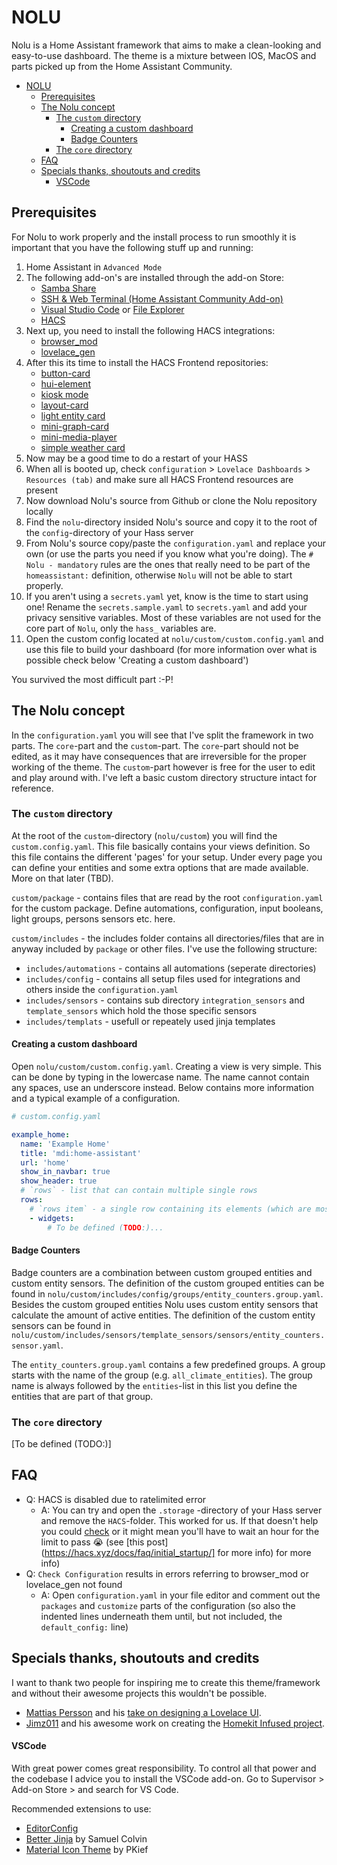 # NOLU

Nolu is a Home Assistant framework that aims to make a clean-looking and
easy-to-use dashboard. The theme is a mixture between IOS, MacOS and parts picked up from the Home Assistant Community.

- [NOLU](#nolu)
  - [Prerequisites](#prerequisites)
  - [The Nolu concept](#the-nolu-concept)
    - [The `custom` directory](#the-custom-directory)
      - [Creating a custom dashboard](#creating-a-custom-dashboard)
      - [Badge Counters](#badge-counters)
    - [The `core` directory](#the-core-directory)
  - [FAQ](#faq)
  - [Specials thanks, shoutouts and credits](#specials-thanks-shoutouts-and-credits)
      - [VSCode](#vscode)

## Prerequisites

For Nolu to work properly and the install process to run smoothly it is important that you have the following stuff up and running:

1. Home Assistant in `Advanced Mode`
2. The following add-on's are installed through the add-on Store:
   - [Samba Share](https://github.com/home-assistant/addons/blob/master/samba/DOCS.md)
   - [SSH & Web Terminal (Home Assistant Community Add-on)](https://github.com/hassio-addons/addon-ssh)
   - [Visual Studio Code](https://github.com/hassio-addons/addon-vscode) or [File Explorer](https://github.com/home-assistant/addons/tree/master/configurator)
   - [HACS](https://hacs.xyz/docs/installation/installation/)
3. Next up, you need to install the following HACS integrations:
   - [browser_mod](https://github.com/thomasloven/hass-browser_mod)
   - [lovelace_gen](https://github.com/thomasloven/hass-lovelace_gen)
4. After this its time to install the HACS Frontend repositories:
   - [button-card](https://github.com/custom-cards/button-card)
   - [hui-element](https://github.com/thomasloven/lovelace-hui-element)
   - [kiosk mode](https://github.com/maykar/kiosk-mode)
   - [layout-card](https://github.com/thomasloven/lovelace-layout-card)
   - [light entity card](https://github.com/ljmerza/light-entity-card)
   - [mini-graph-card](https://github.com/kalkih/mini-graph-card)
   - [mini-media-player](https://github.com/kalkih/mini-media-player)
   - [simple weather card](https://github.com/kalkih/simple-weather-card)
5. Now may be a good time to do a restart of your HASS
6. When all is booted up, check `configuration` > `Lovelace Dashboards` > `Resources (tab)` and make sure all HACS Frontend resources are present
7. Now download Nolu's source from Github or clone the Nolu repository locally
8. Find the `nolu`-directory insided Nolu's source and copy it to the root of the `config`-directory of your Hass server
9. From Nolu's source copy/paste the `configuration.yaml` and replace your own (or use the parts you need if you know what you're doing). The `# Nolu - mandatory` rules are the ones that really need to be part of the `homeassistant:` definition, otherwise `Nolu` will not be able to start properly.
10. If you aren't using a `secrets.yaml` yet, know is the time to start using one! Rename the `secrets.sample.yaml` to `secrets.yaml` and add your privacy sensitive variables. Most of these variables are not used for the core part of `Nolu`, only the `hass_` variables are.
11. Open the custom config located at `nolu/custom/custom.config.yaml` and use this file to build your dashboard (for more information over what is possible check below 'Creating a custom dashboard')

You survived the most difficult part :-P!

## The Nolu concept

In the `configuration.yaml` you will see that I've split the framework in two parts. The `core`-part and the `custom`-part. The `core`-part should not be edited, as it may have consequences that are irreversible for the proper working of the theme. The `custom`-part however is free for the user to edit and play around with. I've left a basic custom directory structure intact for reference.

### The `custom` directory

At the root of the `custom`-directory (`nolu/custom`) you will find the `custom.config.yaml`. This file basically contains your views definition. So this file contains the different 'pages' for your setup. Under every page you can define your entities and some extra options that are made available. More on that later (TBD).

`custom/package` - contains files that are read by the root `configuration.yaml` for the custom package. Define automations, configuration, input booleans, light groups, persons sensors etc. here.

`custom/includes` - the includes folder contains all directories/files that are in anyway included by `package` or other files. I've use the following structure:

- `includes/automations` - contains all automations (seperate directories)
- `includes/config` - contains all setup files used for integrations and others inside the `configuration.yaml`
- `includes/sensors` - contains sub directory `integration_sensors` and `template_sensors` which hold the those specific sensors
- `includes/templats` - usefull or repeately used jinja templates

#### Creating a custom dashboard

Open `nolu/custom/custom.config.yaml`. Creating a view is very simple. This can be done by typing in the lowercase name. The name cannot contain any spaces, use an underscore instead. Below contains more information and a typical example of a configuration.

```yaml
# custom.config.yaml

example_home:
  name: 'Example Home'
  title: 'mdi:home-assistant'
  url: 'home'
  show_in_navbar: true
  show_header: true
  # `rows` - list that can contain multiple single rows
  rows:
    # `rows item` - a single row containing its elements (which are mostly what Home Assistant calls cards)
    - widgets:
        # To be defined (TODO:)...
```

#### Badge Counters

Badge counters are a combination between custom grouped entities and custom entity sensors. The definition of the custom grouped entities can be found in `nolu/custom/includes/config/groups/entity_counters.group.yaml`. Besides the custom grouped entities Nolu uses custom entity sensors that calculate the amount of active entities. The definition of the custom entity sensors can be found in `nolu/custom/includes/sensors/template_sensors/sensors/entity_counters.sensor.yaml`.

The `entity_counters.group.yaml` contains a few predefined groups. A group starts with the name of the group (e.g. `all_climate_entities`). The group name is always followed by the `entities`-list in this list you define the entities that are part of that group.

### The `core` directory

[To be defined (TODO:)]

## FAQ

- Q: HACS is disabled due to ratelimited error
  - A: You can try and open the `.storage` -directory of your Hass server and remove the `HACS`-folder. This worked for us. If that doesn't help you could [check](https://community.home-assistant.io/t/github-rate-limit-error-hacs/229709) or it might mean you'll have to wait an hour for the limit to pass 😭 (see [this post](https://hacs.xyz/docs/faq/initial_startup/] for more info) for more info)
- Q:  `Check Configuration` results in errors referring to browser_mod or lovelace_gen not found
  - A: Open `configuration.yaml` in your file editor and comment out the `packages` and `customize` parts of the configuration (so also the indented lines underneath them until, but not included, the `default_config:` line)

## Specials thanks, shoutouts and credits

I want to thank two people for inspiring me to create this theme/framework and without their awesome projects this wouldn't be possible.

- [Mattias Persson](https://community.home-assistant.io/u/Mattias_Persson) and his [take on designing a Lovelace UI](https://community.home-assistant.io/t/a-different-take-on-designing-a-lovelace-ui/162594).
- [Jimz011](https://community.home-assistant.io/u/jimz011) and his awesome work on creating the [Homekit Infused project](https://github.com/jimz011/homekit-infused).

#### VSCode

With great power comes great responsibility. To control all that power and the codebase I advice you to install the VSCode add-on. Go to Supervisor > Add-on Store > and search for VS Code.

Recommended extensions to use:

- [EditorConfig](https://marketplace.visualstudio.com/items?itemName=EditorConfig.EditorConfig)
- [Better Jinja](https://marketplace.visualstudio.com/items?itemName=samuelcolvin.jinjahtml) by Samuel Colvin
- [Material Icon Theme](https://marketplace.visualstudio.com/items?itemName=PKief.material-icon-theme) by PKief
